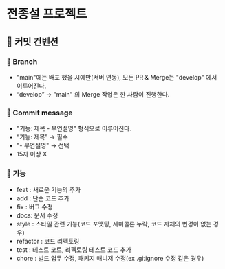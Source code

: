 # 전종설 프로젝트
## 📑 커밋 컨벤션
### 📌 Branch
- "main"에는 배포 했을 시에만(서버 연동), 모든 PR & Merge는 "develop" 에서 이루어진다.
- “develop” → "main" 의 Merge 작업은 한 사람이 진행한다.

### 📌 Commit message
- "기능: 제목 - 부연설명" 형식으로 이루어진다.
- “기능: 제목” → 필수
- "- 부연설명" → 선택
- 15자 이상 X

### 📌 기능
- feat : 새로운 기능의 추가
- add : 단순 코드 추가
- fix : 버그 수정
- docs: 문서 수정
- style : 스타일 관련 기능(코드 포맷팅, 세미콜론 누락, 코드 자체의 변경이 없는 경우)
- refactor : 코드 리펙토링
- test : 테스트 코트, 리펙토링 테스트 코드 추가
- chore : 빌드 업무 수정, 패키지 매니저 수정(ex .gitignore 수정 같은 경우)
